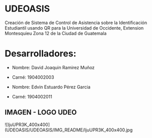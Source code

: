 # UDEOASIS
Creación de Sistema de Control de Asistencia sobre la Identificación Estudiantil usando QR para la Universidad de Occidente, Extension Montesquieu Zona 12 de la Ciudad de Guatemala

# Desarrolladores:
- Nombre: David Joaquin Ramirez Muñoz
- Carné: 1904002003

- Nombre: Edvin Estuardo Pérez Garcia
- Carné: 1904002011
## IMAGEN - LOGO UDEO
![IjuUPR3K_400x400](UDEOASIS/UDEOASIS/IMG_README/IjuUPR3K_400x400.jpg
